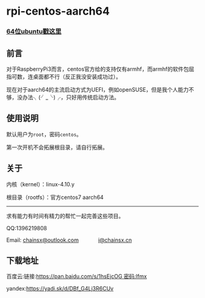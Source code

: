 # rpi-centos-aarch64

### [64位ubuntu戳这里](https://github.com/chainsx/ubuntu64-rpi)

## 前言

对于RaspberryPi3而言，centos官方给的支持仅有armhf，而armhf的软件包屈指可数，连桌面都不行（反正我没安装成功过）。

现在对于aarch64的主流启动方式为UEFI，例如openSUSE，但是我个人能力不够，没办法╮(╯_╰)╭，只好用传统启动方法。

## 使用说明

默认用户为`root`，密码`centos`。

第一次开机不会拓展根目录，请自行拓展。

## 关于

内核（kernel）：linux-4.10.y

根目录（rootfs）：官方centos7 aarch64

**************************

求有能力有时间有精力的帮忙一起完善这些项目。

QQ:1396219808

Email: chainsx@outlook.com               i@chainsx.cn

## 下载地址

百度云:链接:https://pan.baidu.com/s/1hsEjcOG 密码:lfmx

yandex:https://yadi.sk/d/DBf_G4Lj3R6CUv
